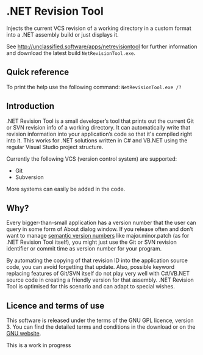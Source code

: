 # .NET Revision Tool

Injects the current VCS revision of a working directory in a custom format into a .NET assembly build or just displays it.

See http://unclassified.software/apps/netrevisiontool for further information and download the latest build `NetRevisionTool.exe`.

## Quick reference

To print the help use the following command: `NetRevisionTool.exe /?`

## Introduction

.NET Revision Tool is a small developer’s tool that prints out the current Git or SVN revision info of a working directory. It can automatically write that revision information into your application’s code so that it's compiled right into it. This works for .NET solutions written in C# and VB.NET using the regular Visual Studio project structure.

Currently the following VCS (version control system) are supported:

* Git
* Subversion

More systems can easily be added in the code.

## Why?

Every bigger-than-small application has a version number that the user can query in some form of About dialog window. If you release often and don’t want to manage [semantic version numbers](http://semver.org/) like major.minor.patch (as for .NET Revision Tool itself), you might just use the Git or SVN revision identifier or commit time as version number for your program.

By automating the copying of that revision ID into the application source code, you can avoid forgetting that update. Also, possible keyword replacing features of Git/SVN itself do not play very well with C#/VB.NET source code in creating a friendly version for that assembly. .NET Revision Tool is optimised for this scenario and can adapt to special wishes.

## Licence and terms of use

This software is released under the terms of the GNU GPL licence, version 3. You can find the detailed terms and conditions in the download or on the [GNU website](http://www.gnu.org/licenses/gpl-3.0.html).

This is a work in progress
